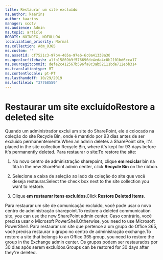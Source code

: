 ```yaml
---
title: Restaurar um site excluído
ms.author: kaarins
author: kaarins
manager: scotv
ms.audience: Admin
ms.topic: article
ROBOTS: NOINDEX, NOFOLLOW
localization_priority: Normal
ms.collection: Adm_O365
ms.custom: ''
ms.assetid: cf7521c3-97b4-465a-97eb-6c0a41338a30
ms.openlocfilehash: a1fb15869b9f576696de4eda4c0b2101bd6cca17
ms.sourcegitcommit: defe2c412567b596fa8c3ab52111bde712ebb314
ms.translationtype: MT
ms.contentlocale: pt-PT
ms.lasthandoff: 10/29/2019
ms.locfileid: "37768559"
---
```

# <a name="restore-a-deleted-site"></a><span data-ttu-id="da534-102">Restaurar um site excluído</span><span class="sxs-lookup"><span data-stu-id="da534-102">Restore a deleted site</span></span>

<span data-ttu-id="da534-103">Quando um administrador exclui um site do SharePoint, ele é colocado na coleção do site Recycle Bin, onde é mantido por 93 dias antes de ser excluído permanentemente.</span><span class="sxs-lookup"><span data-stu-id="da534-103">When an admin deletes a SharePoint site, it's placed in the site collection Recycle Bin, where it's kept for 93 days before it's permanently deleted.</span></span> <span data-ttu-id="da534-104">Para restaurar o site:</span><span class="sxs-lookup"><span data-stu-id="da534-104">To restore the site:</span></span>
  
1. <span data-ttu-id="da534-105">No novo centro de administração sharepoint, clique **em reciclar** bin na fita.</span><span class="sxs-lookup"><span data-stu-id="da534-105">In the new SharePoint admin center, click **Recycle Bin** on the ribbon.</span></span> 
    
2. <span data-ttu-id="da534-106">Selecione a caixa de seleção ao lado da coleção do site que você deseja restaurar.</span><span class="sxs-lookup"><span data-stu-id="da534-106">Select the check box next to the site collection you want to restore.</span></span>
    
3. <span data-ttu-id="da534-107">Clique **em restaurar itens excluídos**.</span><span class="sxs-lookup"><span data-stu-id="da534-107">Click **Restore Deleted Items**.</span></span>
    
<span data-ttu-id="da534-108">Para restaurar um site de comunicação excluído, você pode usar o novo centro de administração sharepoint.</span><span class="sxs-lookup"><span data-stu-id="da534-108">To restore a deleted communication site, you can use the new SharePoint admin center.</span></span> <span data-ttu-id="da534-109">Caso contrário, você precisa usar o Microsoft PowerShell.</span><span class="sxs-lookup"><span data-stu-id="da534-109">Otherwise, you need to use Microsoft PowerShell.</span></span> <span data-ttu-id="da534-110">Para restaurar um site que pertence a um grupo do Office 365, você precisa restaurar o grupo no centro de administração exchange.</span><span class="sxs-lookup"><span data-stu-id="da534-110">To restore a site that belongs to an Office 365 group, you need to restore the group in the Exchange admin center.</span></span> <span data-ttu-id="da534-111">Os grupos podem ser restaurados por 30 dias após serem excluídos.</span><span class="sxs-lookup"><span data-stu-id="da534-111">Groups can be restored for 30 days after they're deleted.</span></span>
  

